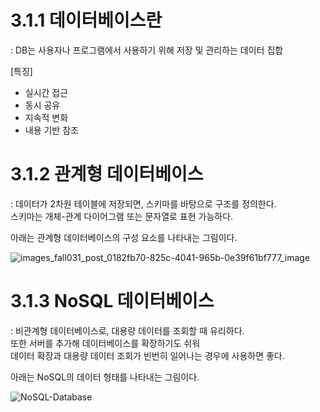 # 3.1.1 데이터베이스란
: DB는 사용자나 프로그램에서 사용하기 위해 저장 및 관리하는 데이터 집합

[특징]
- 실시간 접근
- 동시 공유
- 지속적 변화
- 내용 기반 참조

# 3.1.2 관계형 데이터베이스 
: 데이터가 2차원 테이블에 저장되면, 스키마를 바탕으로 구조를 정의한다.      
스키마는 개체-관계 다이어그램 또는 문자열로 표현 가능하다.    

아래는 관계형 데이터베이스의 구성 요소를 나타내는 그림이다. 

![images_fall031_post_0182fb70-825c-4041-965b-0e39f61bf777_image](https://github.com/leeshinbi/CS_Study/assets/109641586/848139b5-9c83-4f2b-925f-da7bc9c057b0)

# 3.1.3 NoSQL 데이터베이스 
: 비관계형 데이터베이스로, 대용량 데이터를 조회할 때 유리하다.    
또한 서버를 추가해 데이터베이스를 확장하기도 쉬워          
데이터 확장과 대용량 데이터 조회가 빈번히 일어나는 경우에 사용하면 좋다. 

아래는 NoSQL의 데이터 형태를 나타내는 그림이다. 

![NoSQL-Database](https://github.com/leeshinbi/CS_Study/assets/109641586/c65a5964-2f04-43e4-9b9f-5dade28c336d)
